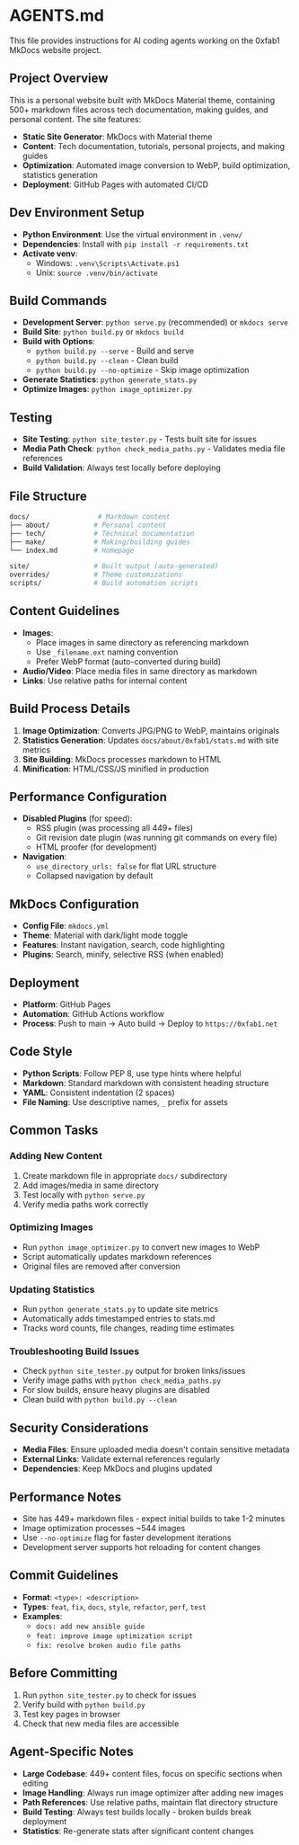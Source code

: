 # AGENTS.md

This file provides instructions for AI coding agents working on the 0xfab1 MkDocs website project.

## Project Overview

This is a personal website built with MkDocs Material theme, containing 500+ markdown files across tech documentation, making guides, and personal content. The site features:

- **Static Site Generator**: MkDocs with Material theme
- **Content**: Tech documentation, tutorials, personal projects, and making guides
- **Optimization**: Automated image conversion to WebP, build optimization, statistics generation
- **Deployment**: GitHub Pages with automated CI/CD

## Dev Environment Setup

- **Python Environment**: Use the virtual environment in `.venv/`
- **Dependencies**: Install with `pip install -r requirements.txt`
- **Activate venv**:
  - Windows: `.venv\Scripts\Activate.ps1`
  - Unix: `source .venv/bin/activate`

## Build Commands

- **Development Server**: `python serve.py` (recommended) or `mkdocs serve`
- **Build Site**: `python build.py` or `mkdocs build`
- **Build with Options**:
  - `python build.py --serve` - Build and serve
  - `python build.py --clean` - Clean build
  - `python build.py --no-optimize` - Skip image optimization
- **Generate Statistics**: `python generate_stats.py`
- **Optimize Images**: `python image_optimizer.py`

## Testing

- **Site Testing**: `python site_tester.py` - Tests built site for issues
- **Media Path Check**: `python check_media_paths.py` - Validates media file references
- **Build Validation**: Always test locally before deploying

## File Structure

```bash
docs/                 # Markdown content
├── about/           # Personal content
├── tech/            # Technical documentation  
├── make/            # Making/building guides
└── index.md         # Homepage

site/                # Built output (auto-generated)
overrides/           # Theme customizations
scripts/             # Build automation scripts
```

## Content Guidelines

- **Images**:
  - Place images in same directory as referencing markdown
  - Use `_filename.ext` naming convention
  - Prefer WebP format (auto-converted during build)
- **Audio/Video**: Place media files in same directory as markdown
- **Links**: Use relative paths for internal content

## Build Process Details

1. **Image Optimization**: Converts JPG/PNG to WebP, maintains originals
2. **Statistics Generation**: Updates `docs/about/0xfab1/stats.md` with site metrics
3. **Site Building**: MkDocs processes markdown to HTML
4. **Minification**: HTML/CSS/JS minified in production

## Performance Configuration

- **Disabled Plugins** (for speed):
  - RSS plugin (was processing all 449+ files)
  - Git revision date plugin (was running git commands on every file)
  - HTML proofer (for development)
- **Navigation**:
  - `use_directory_urls: false` for flat URL structure
  - Collapsed navigation by default

## MkDocs Configuration

- **Config File**: `mkdocs.yml`
- **Theme**: Material with dark/light mode toggle
- **Features**: Instant navigation, search, code highlighting
- **Plugins**: Search, minify, selective RSS (when enabled)

## Deployment

- **Platform**: GitHub Pages
- **Automation**: GitHub Actions workflow
- **Process**: Push to main → Auto build → Deploy to `https://0xfab1.net`

## Code Style

- **Python Scripts**: Follow PEP 8, use type hints where helpful
- **Markdown**: Standard markdown with consistent heading structure
- **YAML**: Consistent indentation (2 spaces)
- **File Naming**: Use descriptive names, `_` prefix for assets

## Common Tasks

### Adding New Content

1. Create markdown file in appropriate `docs/` subdirectory
2. Add images/media in same directory
3. Test locally with `python serve.py`
4. Verify media paths work correctly

### Optimizing Images

- Run `python image_optimizer.py` to convert new images to WebP
- Script automatically updates markdown references
- Original files are removed after conversion

### Updating Statistics

- Run `python generate_stats.py` to update site metrics
- Automatically adds timestamped entries to stats.md
- Tracks word counts, file changes, reading time estimates

### Troubleshooting Build Issues

- Check `python site_tester.py` output for broken links/issues
- Verify image paths with `python check_media_paths.py`
- For slow builds, ensure heavy plugins are disabled
- Clean build with `python build.py --clean`

## Security Considerations

- **Media Files**: Ensure uploaded media doesn't contain sensitive metadata
- **External Links**: Validate external references regularly
- **Dependencies**: Keep MkDocs and plugins updated

## Performance Notes

- Site has 449+ markdown files - expect initial builds to take 1-2 minutes
- Image optimization processes ~544 images
- Use `--no-optimize` flag for faster development iterations
- Development server supports hot reloading for content changes

## Commit Guidelines

- **Format**: `<type>: <description>`
- **Types**: `feat`, `fix`, `docs`, `style`, `refactor`, `perf`, `test`
- **Examples**:
  - `docs: add new ansible guide`
  - `feat: improve image optimization script`
  - `fix: resolve broken audio file paths`

## Before Committing

1. Run `python site_tester.py` to check for issues
2. Verify build with `python build.py`
3. Test key pages in browser
4. Check that new media files are accessible

## Agent-Specific Notes

- **Large Codebase**: 449+ content files, focus on specific sections when editing
- **Image Handling**: Always run image optimizer after adding new images
- **Path References**: Use relative paths, maintain flat directory structure
- **Build Testing**: Always test builds locally - broken builds break deployment
- **Statistics**: Re-generate stats after significant content changes
